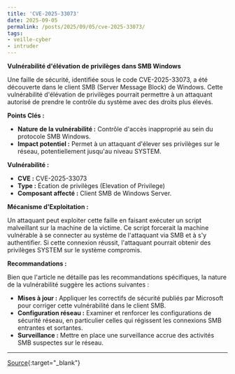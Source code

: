 ```yaml
---
title: 'CVE-2025-33073'
date: 2025-09-05
permalink: /posts/2025/09/05/cve-2025-33073/
tags:
- veille-cyber
- intruder
---
```

**Vulnérabilité d'élévation de privilèges dans SMB Windows**

Une faille de sécurité, identifiée sous le code CVE-2025-33073, a été découverte dans le client SMB (Server Message Block) de Windows. Cette vulnérabilité d'élévation de privilèges pourrait permettre à un attaquant autorisé de prendre le contrôle du système avec des droits plus élevés.

**Points Clés :**

*   **Nature de la vulnérabilité :** Contrôle d'accès inapproprié au sein du protocole SMB Windows.
*   **Impact potentiel :** Permet à un attaquant d'élever ses privilèges sur le réseau, potentiellement jusqu'au niveau SYSTEM.

**Vulnérabilité :**

*   **CVE :** CVE-2025-33073
*   **Type :** Écation de privilèges (Elevation of Privilege)
*   **Composant affecté :** Client SMB de Windows Server.

**Mécanisme d'Exploitation :**

Un attaquant peut exploiter cette faille en faisant exécuter un script malveillant sur la machine de la victime. Ce script forcerait la machine vulnérable à se connecter au système de l'attaquant via SMB et à s'y authentifier. Si cette connexion réussit, l'attaquant pourrait obtenir des privilèges SYSTEM sur le système compromis.

**Recommandations :**

Bien que l'article ne détaille pas les recommandations spécifiques, la nature de la vulnérabilité suggère les actions suivantes :

*   **Mises à jour :** Appliquer les correctifs de sécurité publiés par Microsoft pour corriger cette vulnérabilité dans le client SMB.
*   **Configuration réseau :** Examiner et renforcer les configurations de sécurité réseau, en particulier celles qui régissent les connexions SMB entrantes et sortantes.
*   **Surveillance :** Mettre en place une surveillance accrue des activités SMB suspectes sur le réseau.

---
[Source](https://cvemon.intruder.io/cves/CVE-2025-33073){:target="_blank"}
